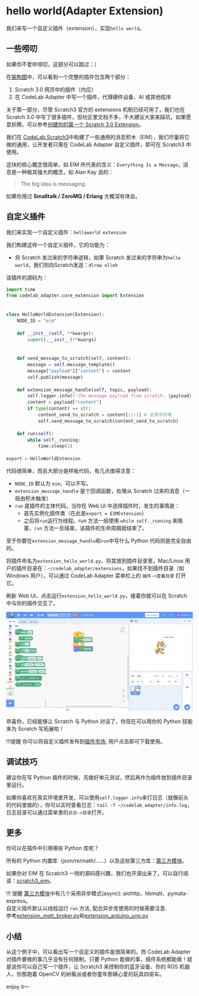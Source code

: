 # hello world(Adapter Extension)
我们来写一个自定义插件（extension），实现`hello world`。

## 一些唠叨
如果你不爱听唠叨，这部分可以跳过：）

在[架构图](/dev_guide/Architecture/)中，可以看到一个完整的插件包含两个部分：

1.  Scratch 3.0 网页中的插件（内应）
2.  在 CodeLab Adapter 中写一个插件，代理硬件设备、AI 或其他程序

关于第一部分，尽管 Scratch3 官方的 extensions 机制已经可用了，我们也在 Scratch 3.0 中写了很多插件，但社区里文档不多，不大建议大家来踩坑，如果愿意折腾，可以参考[创建你的第一个 Scratch 3.0 Extension](https://wwj718.github.io/create-first-Scratch3-Extension.html)。

我们在 [CodeLab Scratch3](https://scratch-beta.codelab.club)中构建了一些通用的消息积木（EIM），我们尽量将它做的通用，让开发者只需在 CodeLab Adapter 自定义插件，即可在 Scratch3 中使用。

这块的核心概念很简单，如 EIM 所代表的含义：`Everything Is a Message`，消息是一种极其强大的概念，如 Alan Kay 说的：

>  The big idea is messaging.

如果你用过 **Smalltalk / ZeroMQ / Erlang** 大概深有体会。

<!--
## 使用 EIM 插件
在开始讲解 EIM 源码之前，你先使用一下 EIM 插件，看下它是个啥：[EIM 使用教程](/extension_guide/eim/)

EIM 插件的功能很简单：

*  EIM 每秒钟更新一次数值，将数值报告给 Scratch3（CodeLab Adapter -> Scratch）
*  接收来自 Scratch 的消息，将其记录在日志中（Scratch -> CodeLab Adapter）

括号中注明了消息的流向。


## Talk is cheap, show me the code
EIM 插件的源码在这儿：[extension_eim.py](https://github.com/CodeLabClub/codelab_adapter_extensions/blob/master/extensions_v3/extension_eim.py)

```python
'''
EIM: Everything Is A Message
'''
import time
from codelab_adapter.core_extension import Extension


class EIMExtension(Extension):
    '''
    Everything Is A Message
    '''
    NODE_ID = "eim"
    DESCRIPTION = "Everything Is a Message"
    HELP_URL = "https://adapter.codelab.club/extension_guide/eim/"

    def __init__(self):
        super().__init__()

    def extension_message_handle(self, topic, payload):
        self.logger.info(f'eim message:{payload}')
        self.publish({"payload": payload})

    def run(self):
        '''
        run 会被作为线程调用
        '''
        i = 0
        while self._running:
            message = self.message_template()
            message["payload"]["content"] = str(i)
            self.publish(message)
            time.sleep(1)
            i += 1
            '''
            if i%5 == 0:
                self.pub_notification(content=i)
            '''

export = EIMExtension
```

代码很简单，而且大部分是样板代码，有几点值得注意：

*  `NODE_ID` 默认为 `eim`，可以不写。
*  `extension_message_handle` 是个回调函数，处理从 Scratch 过来的消息（一般由积木触发）
*  `run` 是插件的主体代码，当你在 Web UI 中选择插件时，发生的事情是：
    *  首先实例化插件类（在此是`export = EIMExtension`）
    *  之后将`run`运行为线程。run 方法一般使用 `while self._running` 来阻塞，`run` 方法一旦结束，该插件的生命周期就结束了。

至于你要在`extension_message_handle`和`run`中写什么 Python 代码则是完全自由的。
-->

## 自定义插件
我们来实现一个自定义插件：`helloworld extension`

我们构建这样一个自定义插件，它的功能为：

*  将 Scratch 发过来的字符串逆转，如果 Scratch 发过来的字符串为`hello world`，我们则向Scratch发送：`dlrow olleh`

该插件的源码为：

```python
import time
from codelab_adapter.core_extension import Extension


class HelloWorldExtension(Extension):
    NODE_ID = "eim"
    
    def __init__(self, **kwargs):
        super().__init__(**kwargs)
        

    def send_message_to_scratch(self, content):
        message = self.message_template()
        message["payload"]["content"] = content
        self.publish(message)

    def extension_message_handle(self, topic, payload):
        self.logger.info(f'the message payload from scratch: {payload}')
        content = payload["content"]
        if type(content) == str:
            content_send_to_scratch = content[::-1] # 反转字符串
            self.send_message_to_scratch(content_send_to_scratch)

    def run(self):
        while self._running:
            time.sleep(1)

export = HelloWorldExtension
```

代码很简单，而且大部分是样板代码，有几点值得注意：

*  `NODE_ID` 默认为 `eim`，可以不写。
*  `extension_message_handle` 是个回调函数，处理从 Scratch 过来的消息（一般由积木触发）
*  `run` 是插件的主体代码，当你在 Web UI 中选择插件时，发生的事情是：
    *  首先实例化插件类（在此是`export = EIMExtension`）
    *  之后将`run`运行为线程。run 方法一般使用 `while self._running` 来阻塞，`run` 方法一旦结束，该插件的生命周期就结束了。

至于你要在`extension_message_handle`和`run`中写什么 Python 代码则是完全自由的。


将插件命名为`extension_hello_world.py`，将其放到插件目录里，Mac/Linux 用户的插件目录在：`~/codelab_adapter/extensions`，如果找不到插件目录（如 Windows 用户），可以通过 CodeLab Adapter 菜单栏上的 `插件->查看目录` 打开它。

刷新 Web UI，点击运行`extension_hello_world.py`，接着你就可以在 Scratch 中与你的插件交互了。

<img width="800px" src="../../img/v2/helloworld_extension.png"/>

恭喜你，已经能够让 Scratch 与 Python 对话了，你现在可以用你的 Python 技能来为 Scratch 写拓展啦！

!!!提醒
    你可以将自定义插件发布到[插件市场](/extension_guide/extension_market/), 用户点击即可下载使用。


## 调试技巧
建议你在写 Python 插件的时候，先做好单元测试，然后再作为插件放到插件目录里运行。

如果你喜欢在真实环境里开发，可以使用`self.logger.info`来打日志（就像前头的代码里做的），你可以实时查看日志：`tail -f ~/codelab_adapter/info.log`，日志目录可以通过菜单里的`日志->目录`打开。

## 更多
你可以在插件中引用哪些 Python 库呢？

所有的 Python 内置库（json/re/math/……）以及这些第三方库：[第三方模块](https://github.com/CodeLabClub/codelab_adapter_extensions/wiki)。

如果你对 EIM 在 Scratch3 一侧的源码感兴趣，我们也开源出来了，可以自行阅读：[scratch3_eim](https://github.com/CodeLabClub/scratch3_eim)。

!!! 提醒
    [第三方模块](https://github.com/CodeLabClub/codelab_adapter_extensions/wiki)中有几个采用异步模式(async): aiohttp、hbmqtt、pymata-express。  
    自定义插件默认以线程运行 `run` 方法, 配合异步库使用的时候需要注意.  
    参考[extension_mqtt_broker.py](https://github.com/CodeLabClub/codelab_adapter_extensions/blob/master/extensions_v2/extension_mqtt_broker.py#L38)和[extension_arduino_uno.py](https://github.com/CodeLabClub/codelab_adapter_extensions/blob/master/extensions_v3/extension_arduino_uno.py#L39)

## 小结
从这个例子中，可以看出写一个自定义的插件是很简单的。而 CodeLab Adapter 对插件要做的事几乎没有任何限制，只要 Python 能做的事，插件系统都能做！就是说你可以自己写一个插件，让 Scratch3 来控制你的蓝牙设备、你的 ROS 机器人、你那跑着 OpenCV 的树莓派或者你童年那辆心爱的玩具四驱车。

enjoy it～
